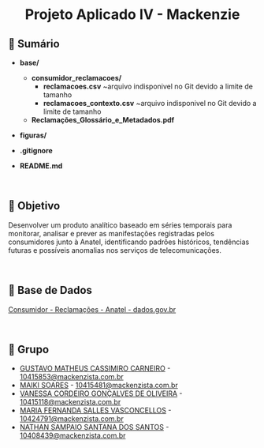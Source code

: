<h1 align="center">
  Projeto Aplicado IV - Mackenzie
</h1>

## 📄 Sumário

- **base/**
  - **consumidor_reclamacoes/**
    - **reclamacoes.csv** ~arquivo indisponivel no Git devido a limite de tamanho
    - **reclamacoes_contexto.csv** ~arquivo indisponivel no Git devido a limite de tamanho
  - **Reclamações_Glossário_e_Metadados.pdf**

- **figuras/**

- **.gitignore**

- **README.md**

&nbsp;
## 🚀 Objetivo
Desenvolver um produto analítico baseado em séries temporais para monitorar, analisar e prever as manifestações registradas pelos consumidores junto à Anatel, identificando padrões históricos, tendências futuras e possíveis anomalias nos serviços de telecomunicações.

&nbsp;
## 🎲 Base de Dados
[Consumidor - Reclamações - Anatel - dados.gov.br](https://dados.gov.br/dados/conjuntos-dados/solicitacoesregistradasnaanatel)

&nbsp;
## 🙇 Grupo

- [GUSTAVO MATHEUS CASSIMIRO CARNEIRO](https://github.com/Cassimirogustavo) - 10415853@mackenzista.com.br
- [MAIKI SOARES](https://github.com/maikisoares00) - 10415481@mackenzista.com.br
- [VANESSA CORDEIRO GONÇALVES DE OLIVEIRA](https://github.com/vanessacordeiro) - 10415118@mackenzista.com.br
- [MARIA FERNANDA SALLES VASCONCELLOS](https://github.com/mafevasconcellos) - 10424791@mackenzista.com.br
- [NATHAN SAMPAIO SANTANA DOS SANTOS](https://github.com/nathansamp) - 10408439@mackenzista.com.br
